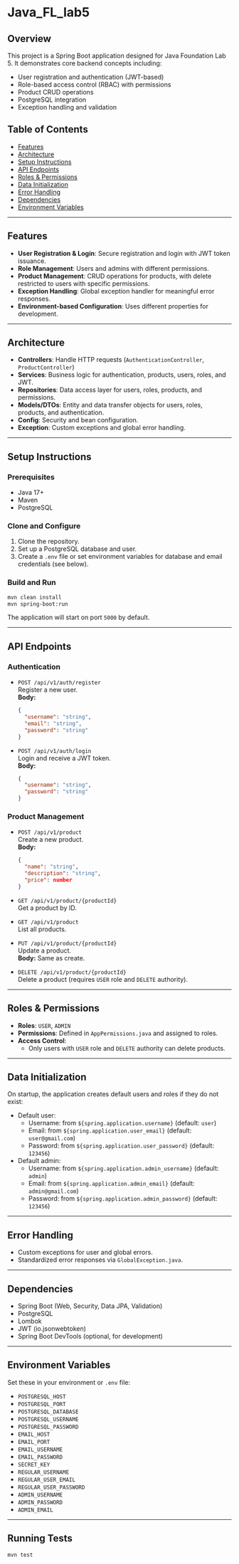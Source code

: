 # Java_FL_lab5

## Overview

This project is a Spring Boot application designed for Java Foundation Lab 5. It demonstrates core backend concepts including:

- User registration and authentication (JWT-based)
- Role-based access control (RBAC) with permissions
- Product CRUD operations
- PostgreSQL integration
- Exception handling and validation

## Table of Contents

- [Features](#features)
- [Architecture](#architecture)
- [Setup Instructions](#setup-instructions)
- [API Endpoints](#api-endpoints)
- [Roles & Permissions](#roles--permissions)
- [Data Initialization](#data-initialization)
- [Error Handling](#error-handling)
- [Dependencies](#dependencies)
- [Environment Variables](#environment-variables)

---

## Features

- **User Registration & Login**: Secure registration and login with JWT token issuance.
- **Role Management**: Users and admins with different permissions.
- **Product Management**: CRUD operations for products, with delete restricted to users with specific permissions.
- **Exception Handling**: Global exception handler for meaningful error responses.
- **Environment-based Configuration**: Uses different properties for development.

---

## Architecture

- **Controllers**: Handle HTTP requests (`AuthenticationController`, `ProductController`)
- **Services**: Business logic for authentication, products, users, roles, and JWT.
- **Repositories**: Data access layer for users, roles, products, and permissions.
- **Models/DTOs**: Entity and data transfer objects for users, roles, products, and authentication.
- **Config**: Security and bean configuration.
- **Exception**: Custom exceptions and global error handling.

---

## Setup Instructions

### Prerequisites

- Java 17+
- Maven
- PostgreSQL

### Clone and Configure

1. Clone the repository.
2. Set up a PostgreSQL database and user.
3. Create a `.env` file or set environment variables for database and email credentials (see below).

### Build and Run

```bash
mvn clean install
mvn spring-boot:run
```

The application will start on port `5000` by default.

---

## API Endpoints

### Authentication

- `POST /api/v1/auth/register`  
  Register a new user.  
  **Body:**

  ```json
  {
    "username": "string",
    "email": "string",
    "password": "string"
  }
  ```

- `POST /api/v1/auth/login`  
  Login and receive a JWT token.  
  **Body:**
  ```json
  {
    "username": "string",
    "password": "string"
  }
  ```

### Product Management

- `POST /api/v1/product`  
  Create a new product.  
  **Body:**

  ```json
  {
    "name": "string",
    "description": "string",
    "price": number
  }
  ```

- `GET /api/v1/product/{productId}`  
  Get a product by ID.

- `GET /api/v1/product`  
  List all products.

- `PUT /api/v1/product/{productId}`  
  Update a product.  
  **Body:** Same as create.

- `DELETE /api/v1/product/{productId}`  
  Delete a product (requires `USER` role and `DELETE` authority).

---

## Roles & Permissions

- **Roles**: `USER`, `ADMIN`
- **Permissions**: Defined in `AppPermissions.java` and assigned to roles.
- **Access Control**:
  - Only users with `USER` role and `DELETE` authority can delete products.

---

## Data Initialization

On startup, the application creates default users and roles if they do not exist:

- Default user:
  - Username: from `${spring.application.username}` (default: `user`)
  - Email: from `${spring.application.user_email}` (default: `user@gmail.com`)
  - Password: from `${spring.application.user_password}` (default: `123456`)
- Default admin:
  - Username: from `${spring.application.admin_username}` (default: `admin`)
  - Email: from `${spring.application.admin_email}` (default: `admin@gmail.com`)
  - Password: from `${spring.application.admin_password}` (default: `123456`)

---

## Error Handling

- Custom exceptions for user and global errors.
- Standardized error responses via `GlobalException.java`.

---

## Dependencies

- Spring Boot (Web, Security, Data JPA, Validation)
- PostgreSQL
- Lombok
- JWT (io.jsonwebtoken)
- Spring Boot DevTools (optional, for development)

---

## Environment Variables

Set these in your environment or `.env` file:

- `POSTGRESQL_HOST`
- `POSTGRESQL_PORT`
- `POSTGRESQL_DATABASE`
- `POSTGRESQL_USERNAME`
- `POSTGRESQL_PASSWORD`
- `EMAIL_HOST`
- `EMAIL_PORT`
- `EMAIL_USERNAME`
- `EMAIL_PASSWORD`
- `SECRET_KEY`
- `REGULAR_USERNAME`
- `REGULAR_USER_EMAIL`
- `REGULAR_USER_PASSWORD`
- `ADMIN_USERNAME`
- `ADMIN_PASSWORD`
- `ADMIN_EMAIL`

---

## Running Tests

```bash
mvn test
```
